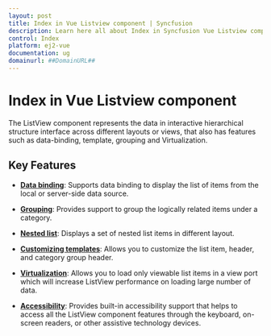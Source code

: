 ```yaml
---
layout: post
title: Index in Vue Listview component | Syncfusion
description: Learn here all about Index in Syncfusion Vue Listview component of Syncfusion Essential JS 2 and more.
control: Index 
platform: ej2-vue
documentation: ug
domainurl: ##DomainURL##
---
```


# Index in Vue Listview component

The ListView component represents the data in interactive hierarchical structure interface across different layouts or views, that also has features such as data-binding, template, grouping and Virtualization.

## Key Features

* **[Data binding](./data-binding)**: Supports data binding to display the list of items from the local or server-side data source.

* **[Grouping](./grouping)**: Provides support to group the logically related items under a category.

* **[Nested list](./nested-list)**:  Displays a set of nested list items in different layout.

* **[Customizing templates](./customizing-templates)**: Allows you to customize the list item, header, and category group header.

* **[Virtualization](./virtualization)**: Allows you to load only viewable list items in a view port which
will increase ListView performance on loading large number of data.

* **[Accessibility](./accessibility)**: Provides built-in accessibility support that helps to access all the ListView component features through the keyboard, on-screen readers, or other assistive technology devices.
